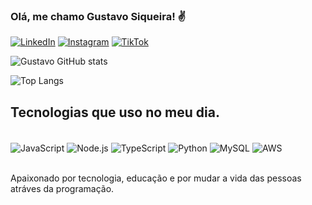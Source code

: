 ### Olá, me chamo Gustavo Siqueira! ✌️ 

[![LinkedIn](https://img.shields.io/badge/LinkedIn-0077B5?style=for-the-badge&logo=linkedin&logoColor=white)](https://www.linkedin.com/in/gustavo-siqueira-silva)
[![Instagram](https://img.shields.io/badge/Instagram-E4405F?style=for-the-badge&logo=instagram&logoColor=white)](https://www.instagram.com/gusiqueira006_/)
[![TikTok](https://img.shields.io/badge/TikTok-000000?style=for-the-badge&logo=tiktok&logoColor=white)](https://www.tiktok.com/@siqueiradev?_t=ZM-8wiWV0SvqZ4&_r=1)

![Gustavo GitHub stats](https://github-readme-stats.vercel.app/api?username=GustavoSiqueira19&show_icons=true&theme=transparent)

![Top Langs](https://github-readme-stats.vercel.app/api/top-langs/?username=GustavoSiqueira19&layout=compact)

## Tecnologias que uso no meu dia.

<div style="display: inline_block"><br/>
    <img align="center" alt="JavaScript" src="https://img.shields.io/badge/JavaScript-323330?style=for-the-badge&logo=javascript&logoColor=F7DF1E"/>
    <img align="center" alt="Node.js" src="https://img.shields.io/badge/Node%20js-339933?style=for-the-badge&logo=nodedotjs&logoColor=white"/>
    <img align="center" alt="TypeScript" src="https://img.shields.io/badge/TypeScript-007ACC?style=for-the-badge&logo=typescript&logoColor=white"/>
    <img align="center" alt="Python" src="https://img.shields.io/badge/Python-FFD43B?style=for-the-badge&logo=python&logoColor=blue"/>
    <img align="center" alt="MySQL" src="https://img.shields.io/badge/MySQL-005C84?style=for-the-badge&logo=mysql&logoColor=white"/>
     <img align="center" alt="AWS" src="https://img.shields.io/badge/Amazon_Web_Services-FF9900?style=for-the-badge&logo=amazonwebservices&logoColor=white"/>
</div><br/>

Apaixonado por tecnologia, educação e por mudar a vida das pessoas atráves da programação.

